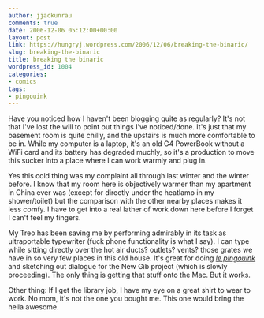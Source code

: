 ```yaml
---
author: jjackunrau
comments: true
date: 2006-12-06 05:12:00+00:00
layout: post
link: https://hungryj.wordpress.com/2006/12/06/breaking-the-binaric/
slug: breaking-the-binaric
title: breaking the binaric
wordpress_id: 1004
categories:
- comics
tags:
- pingouink
---
```


Have you noticed how I haven't been blogging quite as regularly?  It's not that I've lost the will to point out things I've noticed/done.  It's just that my basement room is quite chilly, and the upstairs is much more comfortable to be in.  While my computer is a laptop, it's an old G4 PowerBook without a WiFi card and its battery has degraded muchly, so it's a production to move this sucker into a place where I can work warmly and plug in.  
  
Yes this cold thing was my complaint all through last winter and the winter before.  I know that my room here is objectively warmer than my apartment in China ever was (except for directly under the heatlamp in my shower/toilet) but the comparison with the other nearby places makes it less comfy.  I have to get into a real lather of work down here before I forget I can't feel my fingers.  
  
My Treo has been saving me by performing admirably in its task as ultraportable typewriter (fuck phone functionality is what I say).  I can type while sitting directly over the hot air ducts? outlets? vents? those grates we have in so very few places in this old house.  It's great for doing _[le pingouink](http://webcomicsnation.com/hjp/pingouink/)_ and sketching out dialogue for the New Gib project (which is slowly proceeding).  The only thing is getting that stuff onto the Mac.  But it works.  
  
Other thing:  If I get the library job, I have my eye on a great shirt to wear to work.  No mom, it's not the one you bought me.  This one would bring the hella awesome.
